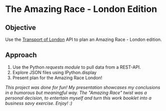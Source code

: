 # The Amazing Race - London Edition
## Objective

Use the [Transport of London](https://api.tfl.gov.uk/) API to plan an Amazing Race - London edition.

## Approach
1. Use the Python *requests module* to pull data from a REST-API.
2. Explore JSON files using IPython.display
3. Present plan for the Amazing Race London!

*This project was done for fun! My presentation showcases my conclusions in a humorous but meaningful way. The "Amazing Race" twist was a personal decision, to entertain myself and turn this work booklet into a business savy exercise. Enjoy! :)*
